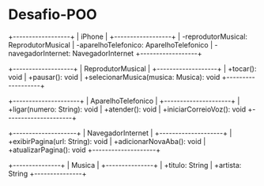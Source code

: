 # Desafio-POO

+------------------+
|      iPhone      |
+------------------+
| -reprodutorMusical: ReprodutorMusical
| -aparelhoTelefonico: AparelhoTelefonico
| -navegadorInternet: NavegadorInternet
+------------------+

+-------------------+
| ReprodutorMusical |
+-------------------+
| +tocar(): void
| +pausar(): void
| +selecionarMusica(musica: Musica): void
+-------------------+

+---------------------+
| AparelhoTelefonico  |
+---------------------+
| +ligar(numero: String): void
| +atender(): void
| +iniciarCorreioVoz(): void
+---------------------+

+--------------------+
| NavegadorInternet  |
+--------------------+
| +exibirPagina(url: String): void
| +adicionarNovaAba(): void
| +atualizarPagina(): void
+--------------------+

+---------------+
|     Musica    |
+---------------+
| +titulo: String
| +artista: String
+---------------+